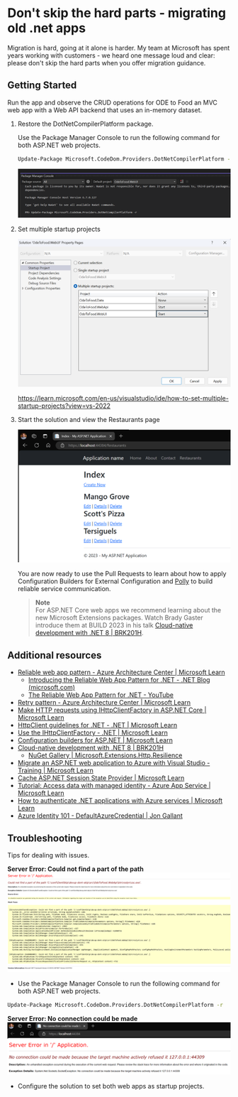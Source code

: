 # Don't skip the hard parts - migrating old .net apps
Migration is hard, going at it alone is harder. My team at Microsoft has spent years working with customers - we heard one message loud and clear: please don't skip the hard parts when you offer migration guidance.

## Getting Started
Run the app and observe the CRUD operations for ODE to Food an MVC web app with a Web API backend that uses an in-memory dataset.

1. Restore the DotNetCompilerPlatform package.

    Use the Package Manager Console to run the following command for both ASP.NET web projects.
    ```sh
    Update-Package Microsoft.CodeDom.Providers.DotNetCompilerPlatform -r
    ```

    ![#image of Package Manager Console command](./docs/images/RestoreTheDotNetCompilerPlatformPackage.png)

1. Set multiple startup projects

    ![#image showing that two start up projects should be selected](./docs/images/SetMultipleStartupProjects.png)

    https://learn.microsoft.com/en-us/visualstudio/ide/how-to-set-multiple-startup-projects?view=vs-2022

1. Start the solution and view the Restaurants page

    ![#image of the restaurants page](./docs/images/ImageOfTheRestaurantsPage.png)

    You are now ready to use the Pull Requests to learn about how to apply Configuration Builders for External Configuration and [Polly](https://github.com/App-vNext/Polly) to build reliable service communication.

    > **Note**<br>
    >  For ASP.NET Core web apps we recommend learning about the new Microsoft Extensions packages. Watch Brady Gaster introduce them at BUILD 2023 in his talk [Cloud-native development with .NET 8 | BRK201H](https://youtu.be/qoNflu8aRaA?t=1421).

## Additional resources

- [Reliable web app pattern - Azure Architecture Center | Microsoft Learn](https://learn.microsoft.com/azure/architecture/web-apps/guides/reliable-web-app/overview)
    - [Introducing the Reliable Web App Pattern for .NET - .NET Blog (microsoft.com)](https://devblogs.microsoft.com/dotnet/introducing-the-reliable-web-app-pattern/)
    - [The Reliable Web App Pattern for .NET - YouTube](https://www.youtube.com/playlist?list=PLI7iePan8aH54gIDJquV61dE3ENyaDi3Q)
- [Retry pattern - Azure Architecture Center | Microsoft Learn](https://learn.microsoft.com/azure/architecture/patterns/retry)
- [Make HTTP requests using IHttpClientFactory in ASP.NET Core | Microsoft Learn](https://learn.microsoft.com/aspnet/core/fundamentals/http-requests?view=aspnetcore-7.0#use-polly-based-handlers)
- [HttpClient guidelines for .NET - .NET | Microsoft Learn](https://learn.microsoft.com/dotnet/fundamentals/networking/http/httpclient-guidelines#recommended-use)
- [Use the IHttpClientFactory - .NET | Microsoft Learn](https://learn.microsoft.com/dotnet/core/extensions/httpclient-factory?source=recommendations)
- [Configuration builders for ASP.NET | Microsoft Learn](https://learn.microsoft.com/en-us/aspnet/config-builder)
- [Cloud-native development with .NET 8 | BRK201H](https://youtu.be/qoNflu8aRaA?t=1421)
    - [NuGet Gallery | Microsoft.Extensions.Http.Resilience](https://www.nuget.org/packages/Microsoft.Extensions.Http.Resilience)
- [Migrate an ASP.NET web application to Azure with Visual Studio - Training | Microsoft Learn](https://learn.microsoft.com/en-us/training/paths/migrate-aspnet-web-application/)
- [Cache ASP.NET Session State Provider | Microsoft Learn](https://learn.microsoft.com/en-us/azure/azure-cache-for-redis/cache-aspnet-session-state-provider)
- [Tutorial: Access data with managed identity - Azure App Service | Microsoft Learn](https://learn.microsoft.com/en-us/azure/app-service/tutorial-connect-msi-sql-database?tabs=windowsclient%2Cef%2Cdotnet#3-modify-your-project)
- [How to authenticate .NET applications with Azure services | Microsoft Learn](https://learn.microsoft.com/en-us/dotnet/azure/sdk/authentication/?tabs=command-line#use-defaultazurecredential-in-an-application)
- [Azure Identity 101 - DefaultAzureCredential | Jon Gallant](https://blog.jongallant.com/2021/08/azure-identity-101/)

## Troubleshooting
Tips for dealing with issues.

**Server Error: Could not find a part of the path**
![#image of runtime roslyn csc.exe error](./docs/images/CouldNotFindAPartOfThePath.png)

- Use the Package Manager Console to run the following command for both ASP.NET web projects.

```sh
Update-Package Microsoft.CodeDom.Providers.DotNetCompilerPlatform -r
```

**Server Error: No connection could be made**
![#image of runtime connection error](./docs/images/NoConnectionCouldBeMade.png)

- Configure the solution to set both web apps as startup projects.